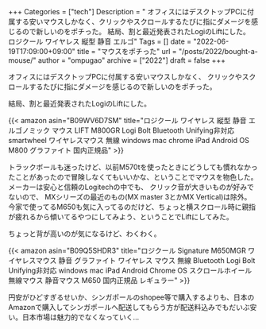 +++
Categories = ["tech"]
Description = " オフィスにはデスクトップPCに付属する安いマウスしかなく、クリックやスクロールするたびに指にダメージを感じるので新しいのをポチった。  結局、割と最近発表されたLogiのLiftにした。     ロジクール ワイヤレス 縦型 静音 エルゴ"
Tags = []
date = "2022-06-19T17:09:00+09:00"
title = "マウスをポチった"
url = "/posts/2022/bought-a-mouse/"
author = "ompugao"
archive = ["2022"]
draft = false
+++

<body>
<p>オフィスにはデスクトップPCに付属する安いマウスしかなく、
クリックやスクロールするたびに指にダメージを感じるので新しいのをポチった。</p>

<p>結局、割と最近発表されたLogiのLiftにした。</p>


{{< amazon asin="B09WV6D7SM" title="ロジクール ワイヤレス 縦型 静音 エルゴノミック マウス LIFT M800GR Logi Bolt Bluetooth Unifying非対応 smartwheel ワイヤレスマウス 無線 windows mac chrome iPad Android OS M800 グラファイト 国内正規品" >}}

<p>トラックボールも迷ったけど、以前M570tを使ったときにどうしても慣れなかったことがあったので冒険しなくてもいいかな、ということでマウスを物色した。
メーカーは安心と信頼のLogitechの中でも、
クリック音が大きいものが好みでないので、
MXシリーズの最近のもの(MX master 3とかMX Vertical)は除外。
今家で使ってるM650も気に入ってるのだけど、ちょっと横スクロール時に親指が疲れるから傾いてるやつにしてみよう、ということでLiftにしてみた。</p>

<p>ちょっと背が高いのが気になるけど、わくわく。</p>

{{< amazon asin="B09Q5SHDR3" title="ロジクール Signature M650MGR ワイヤレスマウス 静音 グラファイト ワイヤレス マウス 無線 Bluetooth Logi Bolt Unifying非対応 windows mac iPad Android Chrome OS スクロールホイール 無線マウス 静音マウス M650 国内正規品 レギュラー" >}}

<p>円安がひどすぎるせいか、シンガポールのshopee等で購入するよりも、日本のAmazonで購入してシンガポールへ配送してもらう方が配送料込みでもだいぶ安い。日本市場は魅力的でなくなっていく…</p>
</body>
